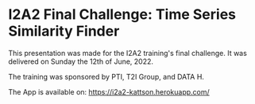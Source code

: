 # I2A2 Final Challenge: Time Series Similarity Finder

This presentation was made for the I2A2 training's final challenge. It was delivered on Sunday the 12th of June, 2022.

The training was sponsored by PTI, T2I Group, and DATA H.

The App is available on: https://i2a2-kattson.herokuapp.com/
